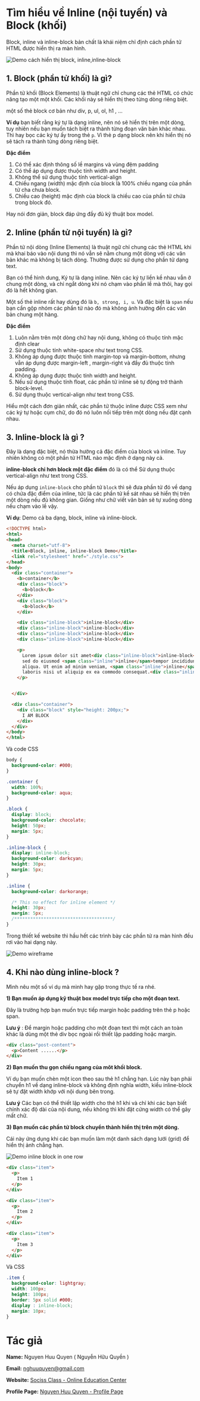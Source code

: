 # Tìm hiểu về  Inline (nội tuyến) và Block (khối)


Block, inline và inline-block bản chất là khái niệm chỉ định cách phần tử HTML được hiển thị ra màn hình.

![Demo cách hiển thị block, inline,inline-block](./images/block-inline-inline-block.png)


## 1. Block (phần tử khối) là gì?

Phần tử khối (Block Elements) là thuật ngữ chỉ chung các thẻ HTML có chức năng tạo một một khối. Các khối này sẽ hiển thị theo từng dòng riêng biệt.

một số thẻ block cơ bản như div, p, ul, ol, h1 , ...

**Ví dụ** bạn biết rằng ký tự là dạng inline, nên nó sẽ hiển thị trên một dòng, tuy nhiên nếu bạn muốn tách biệt ra thành từng đoạn văn bản khác nhau. Thì hay bọc các ký tự ấy trong thẻ `p`. Vì thẻ p dạng block nên khi hiển thị nó sẽ tách ra thành từng dòng riêng biệt.


**Đặc điểm**

1) Có thể xác định thông số lề  margins và vùng đệm padding
2) Có thể áp dụng được thuộc tính width and height.
3) Không thể sử dụng thuộc tính vertical-align
4) Chiều ngang (width) mặc định của block là 100% chiều ngang của phần tử cha chưa block.
5) Chiều cao (height) mặc định của block là chiều cao của phần tử chứa trong block đó.

Hay nói đơn giản, block đáp ứng đầy đủ kỹ thuật box model.

## 2. Inline (phần tử nội tuyến) là gì?

Phần tử nội dòng (Inline Elements) là thuật ngữ chỉ chung các thẻ HTML khi mà khai báo vào nội dung thì nó vẫn sẽ nằm chung một dòng với các văn bản khác mà không bị tách dòng. Thường được sử dụng cho phần tử dạng text.

Bạn có thể hình dung, Ký tự là dạng inline. Nên các ký tự liền kề nhau vẫn ở chung một dòng, và chỉ ngắt dòng khi nó chạm vào phần lề mà thôi, hay gọi đó là hết không gian.

Một số thẻ inline rất hay dùng đó là `b, strong, i, u`. Và đặc biệt là `span` nếu bạn cần gộp nhóm các phần tử nào đó mà không ảnh hưởng đến các văn bản chung một hàng.

**Đặc điểm**

1) Luôn nằm trên một dòng chữ hay nội dung, không có thuộc tính mặc định clear
2) Sử dụng thuộc tính white-space như text trong CSS.
3) Không áp dụng được thuộc tính margin-top và margin-bottom, nhưng vẫn áp dụng được margin-left , margin-right và đầy đủ thuộc tính padding.
4) Không áp dụng được thuộc tính width and height.
5) Nếu sử dụng thuộc tính float, các phần tử inline sẽ tự động trở thành block-level.
6) Sử dụng thuộc vertical-align như text trong CSS.


Hiểu một cách đơn giản nhất, các phần tử thuộc inline được CSS xem như các ký tự hoặc cụm chữ, do đó nó luôn nối tiếp trên một dòng nếu đặt cạnh nhau.


## 3. Inline-block là gì ?

Đây là dạng đặc biệt, nó thừa hưởng cả đặc điểm của block và inline. Tuy nhiên không có một phần tử HTML nào mặc định ở dạng này cả.

**inline-block chỉ hơn block một đặc điểm** đó là có thể  Sử dụng thuộc vertical-align như text trong CSS.

Nếu áp dụng `inline-block` cho phần tử `block` thì sẽ đưa phần tử đó về dạng có chứa đặc điểm của inline, tức là các phần tử kề sát nhau sẽ hiển thị trên một dòng nếu đủ không gian. Giống như chữ viết văn bản sẽ tự xuống dòng nếu chạm vào lề vậy.



**Ví dụ**: Demo cả ba dạng, block, inline và inline-block.

```html
<!DOCTYPE html>
<html>
<head>
  <meta charset="utf-8">
  <title>Block, inline, inline-block Demo</title>
  <link rel="stylesheet" href="./style.css">
</head>
<body>
  <div class="container">
    <b>container</b>
    <div class="block">
      <b>block</b>
    </div>
    <div class="block">
      <b>block</b>
    </div>

    <div class="inline-block">inline-block</div>
    <div class="inline-block">inline-block</div>
    <div class="inline-block">inline-block</div>
    <div class="inline-block">inline-block</div>

    <p>
      Lorem ipsum dolor sit amet<div class="inline-block">inline-block</div>consectetur adipisicing elit,
      sed do eiusmod <span class="inline">inline</span>tempor incididunt ut labore et dolore magna
      aliqua. Ut enim ad minim veniam, <span class="inline">inline</span>quis nostrud exercitation ullamco
      laboris nisi ut aliquip ex ea commodo consequat.<div class="inline-block">inline-block</div>Duis aute irure dolor
    </p>


  </div>

  <div class="container">
    <div class="block" style="height: 200px;">
      I AM BLOCK
    </div>
  </div>
</body>
</html>
```

Và code CSS

```css
body {
  background-color: #000;
}

.container {
  width: 100%;
  background-color: aqua;
}

.block {
  display: block;
  background-color: chocolate;
  height: 50px;
  margin: 5px;
}

.inline-block {
  display: inline-block;
  background-color: darkcyan;
  height: 30px;
  margin: 5px;
}

.inline {
  background-color: darkorange;

  /* This no effect for inline element */
  height: 30px;
  margin: 5px;
  /*************************************/
}
```

Trong thiết kế website thì hầu hết các trình bày các phần tử ra màn hình đều rơi vào hai dạng này.

![Demo wireframe](./images/wireframes.gif)


## 4. Khi nào dùng inline-block ?

Mình nêu một số ví dụ mà mình hay gặp trong thực tế ra nhé.

**1) Bạn muốn áp dụng kỹ thuật box model trực tiếp cho một đoạn text.**

Đây là trường hợp bạn muốn trực tiếp margin hoặc padding trên thẻ p hoặc span.

**Lưu ý** : Để margin hoặc padding cho một đoạn text thì một cách an toàn khác là dùng một thẻ div bọc ngoài rồi thiết lập padding hoặc margin.

```html
<div class="post-content">
  <p>Content ......</p>
</div>
```

**2) Bạn muốn thu gọn chiều ngang của môt khối block.**

Ví dụ bạn muốn chèn một icon theo sau thẻ h1 chẳng hạn. Lúc này bạn phải chuyển h1 về dạng inline-block và không định nghĩa width, kiểu inline-block sẽ tự đặt width khớp với nội dung bên trong.

**Lưu ý** Các bạn có thể thiết lập width cho thẻ h1 khi và chỉ khi các bạn biết chính xác độ dài của nội dung, nếu không thì khi đặt cứng width có thể gây mất chữ.

**3) Bạn muốn các phần tử block chuyển thành hiển thị trên một dòng.**

Cái này ứng dụng khi các bạn muốn làm một danh sách dạng lưới (grid) để hiển thị ảnh chẳng hạn.

![Demo inline block in one row]('./images/inline-block-demo.png')


```html
<div class="item">
  <p>
    Item 1
  </p>
</div>

<div class="item">
  <p>
    Item 2
  </p>
</div>

<div class="item">
  <p>
    Item 3
  </p>
</div>
```

Và CSS

```css
.item {
  background-color: lightgray;
  width: 100px;
  height: 100px;
  border: 5px solid #000;
  display : inline-block;
  margin: 10px;
}
```



# Tác giả

**Name:** Nguyen Huu Quyen ( Nguyễn Hữu Quyền )

**Email:** nghuuquyen@gmail.com

**Website:** [Sociss Class - Online Education Center](https://sociss.edu.vn/)

**Profile Page:** [Nguyen Huu Quyen - Profile Page ](https://sociss.edu.vn/users/nghuuquyen)
